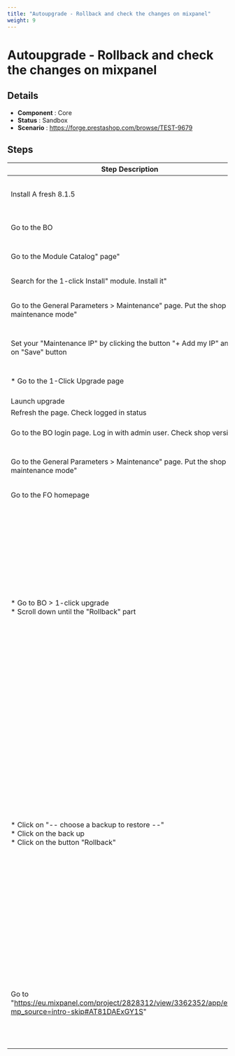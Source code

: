 ```yaml
---
title: "Autoupgrade - Rollback and check the changes on mixpanel"
weight: 9
---
```


# Autoupgrade - Rollback and check the changes on mixpanel
## Details
* **Component** : Core
* **Status** : Sandbox
* **Scenario** : https://forge.prestashop.com/browse/TEST-9679

## Steps
| Step Description | Expected result |
| ----- | ----- |
| Install A fresh 8.1.5 | You should have the selection of where in your shop you want to go ( BO or FO ) |
| Go to the BO | You should have your dashboard showed |
| Go to the Module Catalog" page" | Module Catalog page is displayed correctly |
| Search for the 1-click Install" module. Install it" | Module is correctly installed |
| Go to the General Parameters > Maintenance" page. Put the shop in maintenance mode" | Maintenance page is displayed correctly. Maintenance mode is activated |
| Set your "Maintenance IP" by clicking the button "+ Add my IP" and clic on "Save" button | Your IP should be setted on the field and you will have the green notification |
| * Go to the 1-Click Upgrade page | * You should see the configuration page of the module |
| Launch upgrade | Upgrade is launched |
| Refresh the page. Check logged in status | User is logged out |
| Go to the BO login page. Log in with admin user. Check shop version | Admin user is connected. Version is upgraded |
| Go to the General Parameters > Maintenance" page. Put the shop out of maintenance mode" | Maintenance page is displayed correctly. Maintenance mode is deactivated |
| Go to the FO homepage | Home page is displayed correctly |
| * Go to BO > 1-click upgrade <br> * Scroll down until the "Rollback" part | * You should see the configuration page of the module<br> * You should have :<br> ** the preselection " – Choose a backup to restore --" next to "Choose your backup:" <br> ** The blue notification "After upgrading your shop, you can rollback to the previous database and files. Use this function if your theme or an essential module is not working correctly. "<br> ** A button "Rollback" |
| * Click on "-- choose a backup to restore --"<br> * Click on the back up <br> * Click on the button "Rollback" | * You should have a back up with the name "v8.1.5_[the date of today in aaaammdd][The hours of the upgrade with hhmmss] [something else]" in a droplist<br> * The drop list should be lowed and the button Delete should appear <br> * The Rollback should be launched and when it's finished you should have the green notification with "<br>Your restoration is complete<br>Before continuing with your tasks, please review the following checklist to ensure smooth operation after recent recovery." |
| Go to "https://eu.mixpanel.com/project/2828312/view/3362352/app/events?mp_source=intro-skip#AT81DAExGY1S" | You should see : <br> * Upgrade Launched<br> * Upgrade succeeded<br> * Rollback launched<br> * Rollback succeeded <br><br>With the same Distinct ID |
